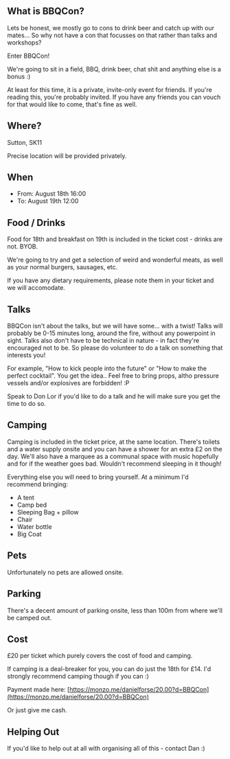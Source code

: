 ## What is BBQCon?
Lets be honest, we mostly go to cons to drink beer and catch up with our mates... So why not have a con that focusses on that rather than talks and workshops?

Enter BBQCon!

We're going to sit in a field, BBQ, drink beer, chat shit and anything else is a bonus :)

At least for this time, it is a private, invite-only event for friends. If you're reading this, you're probably invited. If you have any friends you can vouch for that would like to come, that's fine as well.

## Where?
Sutton, SK11

Precise location will be provided privately.

## When
* From: August 18th 16:00
* To: August 19th 12:00

## Food / Drinks
Food for 18th and breakfast on 19th is included in the ticket cost - drinks are not. BYOB.

We're going to try and get a selection of weird and wonderful meats, as well as your normal burgers, sausages, etc. 

If you have any dietary requirements, please note them in your ticket and we will accomodate.

## Talks
BBQCon isn't about the talks, but we will have some... with a twist! Talks will probably be 0-15 minutes long, around the fire, without any powerpoint in sight. Talks also don't have to be technical in nature - in fact they're encouraged not to be. So please do volunteer to do a talk on something that interests you!

For example, "How to kick people into the future" or "How to make the perfect cocktail". You get the idea.. Feel free to bring props, altho pressure vessels and/or explosives are forbidden! :P

Speak to Don Lor if you'd like to do a talk and he will make sure you get the time to do so.

## Camping
Camping is included in the ticket price, at the same location. There's toilets and a water supply onsite and you can have a shower for an extra £2 on the day. We'll also have a marquee as a communal space with music hopefully and for if the weather goes bad. Wouldn't recommend sleeping in it though!

Everything else you will need to bring yourself. At a minimum I'd recommend bringing:

* A tent
* Camp bed
* Sleeping Bag + pillow
* Chair
* Water bottle
* Big Coat


## Pets
Unfortunately no pets are allowed onsite.

## Parking
There's a decent amount of parking onsite, less than 100m from where we'll be camped out.

## Cost
£20 per ticket which purely covers the cost of food and camping.

If camping is a deal-breaker for you, you can do just the 18th for £14. I'd strongly recommend camping though if you can :)

Payment made here: [https://monzo.me/danielforse/20.00?d=BBQCon](https://monzo.me/danielforse/20.00?d=BBQCon)

Or just give me cash.

## Helping Out
If you'd like to help out at all with organising all of this - contact Dan :)

